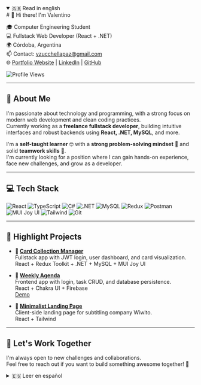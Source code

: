 <details open>
<summary>🇬🇧 Read in english</summary>
# 👋 Hi there! I'm Valentino

🎓 Computer Engineering Student  
💻 Fullstack Web Developer (React + .NET)  
🌍 Córdoba, Argentina  
📫 Contact: [vzucchellapaz@gmail.com](mailto:vzucchellapaz@gmail.com)  
🌐 [Portfolio Website](https://portfolio-valentinozucchellapazs-projects.vercel.app/) | [LinkedIn](https://linkedin.com/in/valentino-zucchella-paz-7230b0243/) | [GitHub](https://github.com/ValentinoZucchellaPaz)

![Profile Views](https://komarev.com/ghpvc/?username=ValentinoZucchellaPaz&color=brightgreen&style=flat)

---

## 🚀 About Me

I'm passionate about technology and programming, with a strong focus on modern web development and clean coding practices.  
Currently working as a **freelance fullstack developer**, building intuitive interfaces and robust backends using **React, .NET, MySQL**, and more.

I'm a **self-taught learner** 🤓 with a **strong problem-solving mindset** 🧠 and solid **teamwork skills** 🤝.  
I'm currently looking for a position where I can gain hands-on experience, face new challenges, and grow as a developer.

---

## 💻 Tech Stack

![React](https://img.shields.io/badge/React-20232A?style=for-the-badge&logo=react&logoColor=61DAFB)
![TypeScript](https://img.shields.io/badge/TypeScript-007ACC?style=for-the-badge&logo=typescript&logoColor=white)
![C#](https://img.shields.io/badge/C%23-512BD4?style=for-the-badge&logo=csharp&logoColor=white)
![.NET](https://img.shields.io/badge/.NET-5C2D91?style=for-the-badge&logo=dotnet&logoColor=white)
![MySQL](https://img.shields.io/badge/MySQL-4479A1?style=for-the-badge&logo=mysql&logoColor=white)
![Redux](https://img.shields.io/badge/Redux-593D88?style=for-the-badge&logo=redux&logoColor=white)
![Postman](https://img.shields.io/badge/Postman-FF6C37?style=for-the-badge&logo=postman&logoColor=white)
![MUI Joy UI](https://img.shields.io/badge/MUI%20Joy-007FFF?style=for-the-badge&logo=mui&logoColor=white)
![Tailwind](https://img.shields.io/badge/Tailwind-007FFF?style=for-the-badge&logo=tailwindcss&logoColor=white)
![Git](https://img.shields.io/badge/Git-F05032?style=for-the-badge&logo=git&logoColor=white)

---

## 🧰 Highlight Projects

- **💼 [Card Collection Manager](https://github.com/ValentinoZucchellaPaz/CursoFrontExtrados)**  
  Fullstack app with JWT login, user dashboard, and card visualization.  
  React + Redux Toolkit + .NET + MySQL + MUI Joy UI  

- **💼 [Weekly Agenda](https://github.com/ValentinoZucchellaPaz/AGENDA-TU-SEMANA-REACT)**  
  Frontend app with login, task CRUD, and database persistence.  
  React + Chakra UI + Firebase  
  [Demo](https://agenda-tu-semana-react.vercel.app/)

- **💼 [Minimalist Landing Page](https://www.wiwito.com/)**  
  Client-side landing page for subtitling company Wiwito.  
  React + Tailwind

---

## 🤝 Let's Work Together

I'm always open to new challenges and collaborations.  
Feel free to reach out if you want to build something awesome together! 🚀

</details>

<details>
<summary>🇪🇸 Leer en español</summary>
# 👋 ¡Hola! Soy Valentino

🎓 Estudiante de Ingeniería en Computación  
💻 Desarrollador Fullstack (React + .NET)  
🌍 Córdoba, Argentina  
📫 Contacto: [vzucchellapaz@gmail.com](mailto:vzucchellapaz@gmail.com)  
🌐 [Portfolio Web](https://portfolio-valentinozucchellapazs-projects.vercel.app/) | [LinkedIn](https://linkedin.com/in/valentino-zucchella-paz-7230b0243/) | [GitHub](https://github.com/ValentinoZucchellaPaz)

![Profile Views](https://komarev.com/ghpvc/?username=ValentinoZucchellaPaz&color=brightgreen&style=flat)

---

## 🚀 Sobre mí

Soy un apasionado por la tecnología y la programación, con enfoque en el desarrollo web moderno y buenas prácticas.  
Actualmente trabajo como **freelancer fullstack**, construyendo interfaces intuitivas y backends robustos usando **React, .NET, MySQL y más**.

Soy una persona **autodidacta** 🤓, con **alta capacidad de resolución de problemas** 🧠 y habilidades para trabajar en equipo 🤝.  
  
Actualmente estoy en busqueda de un trabajo que me traiga experiencia y nuevos desafíos, como también una oportunidad de crecimiento.

---

## 💻 Tech Stack

![React](https://img.shields.io/badge/React-20232A?style=for-the-badge&logo=react&logoColor=61DAFB)
![TypeScript](https://img.shields.io/badge/TypeScript-007ACC?style=for-the-badge&logo=typescript&logoColor=white)
![C#](https://img.shields.io/badge/C%23-512BD4?style=for-the-badge&logo=csharp&logoColor=white)
![.NET](https://img.shields.io/badge/.NET-5C2D91?style=for-the-badge&logo=dotnet&logoColor=white)
![MySQL](https://img.shields.io/badge/MySQL-4479A1?style=for-the-badge&logo=mysql&logoColor=white)
![Redux](https://img.shields.io/badge/Redux-593D88?style=for-the-badge&logo=redux&logoColor=white)
![Postman](https://img.shields.io/badge/Postman-FF6C37?style=for-the-badge&logo=postman&logoColor=white)
![MUI Joy UI](https://img.shields.io/badge/MUI%20Joy-007FFF?style=for-the-badge&logo=mui&logoColor=white)
![Tailwind](https://img.shields.io/badge/Tailwind-007FFF?style=for-the-badge&logo=tailwindcss&logoColor=white)
![Git](https://img.shields.io/badge/Git-F05032?style=for-the-badge&logo=git&logoColor=white)

---

## 🧰 Proyectos Destacados

- **💼 [Sistema de gestión de cartas](https://github.com/ValentinoZucchellaPaz/CursoFrontExtrados)**  
  App fullstack con login JWT, panel de usuario y visualización de cartas  
  React + Redux Toolkit + .NET + MySQL + MUI Joy UI  

- **💼 [Agenda](https://github.com/ValentinoZucchellaPaz/AGENDA-TU-SEMANA-REACT)**  
  App frontend con login, CRUD de tareas y almacenamiento en base de datos.  
  React + Chakra UI + Firebase  
  [Demo](https://agenda-tu-semana-react.vercel.app/)

- **💼 [Landing Page Minimalista](https://www.wiwito.com/)**  
  Landing page (client side) para la empresa de subtitulado Wiwito  
  React + Tailwind

---

## 🤝 ¿Trabajamos juntos?

Estoy abierto a nuevos desafíos y colaboraciones.  
¡Escribime si querés crear algo genial juntos! 🚀
</details>